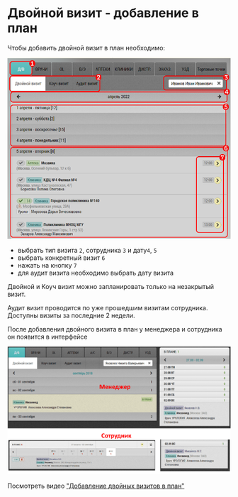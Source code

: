 # Двойной визит - добавление в план

Чтобы добавить двойной визит в план необходимо:

![](../images/rep-planning-central-block-double.png)

- выбрать тип визита `2`, сотрудника `3` и дату`4`, `5`
- выбрать конкретный визит `6`
- нажать на кнопку `7`  
- для аудит визита необходимо выбрать дату визита

Двойной и Коуч визит можно запланировать только на незакрытый визит.

Аудит визит проводится по уже прошедшим визитам сотрудника.
Доступны визиты за последние 2 недели.

После добавления двойного визита в план у менеджера и сотрудника он появится в интерфейсе

![](../images/rep-add-double-after.png)

Посмотреть видео ["Добавление двойных визитов в план"](https://storage.yandexcloud.net/support-files/video/rep-add-double.mp4)